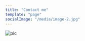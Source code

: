 ```yaml
---
title: "Contact me"
template: "page"
socialImage: "/media/image-2.jpg"
---
```


![pic](/media/image-2.jpg)

